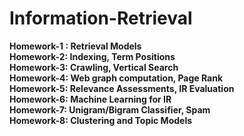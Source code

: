 # Information-Retrieval

__Homework-1 : Retrieval Models__           
__Homework-2: Indexing, Term Positions__     
__Homework-3: Crawling, Vertical Search__      
__Homework-4: Web graph computation, Page Rank__     
__Homework-5: Relevance Assessments, IR Evaluation__      
__Homework-6: Machine Learning for IR__     
__Homework-7: Unigram/Bigram Classifier, Spam__     
__Homework-8: Clustering and Topic Models__      

